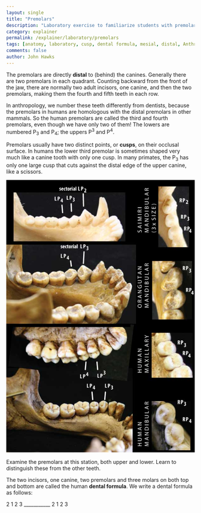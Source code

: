 ```yaml
---
layout: single 
title: "Premolars" 
description: "Laboratory exercise to familiarize students with premolars in the dentition." 
category: explainer
permalink: /explainer/laboratory/premolars
tags: [anatomy, laboratory, cusp, dental formula, mesial, distal, Anthropology 105, teeth, explainer, premolar] 
comments: false 
author: John Hawks 
---
```




The premolars are directly <strong>distal</strong> to (behind) the canines. Generally there are two premolars in each quadrant. Counting backward from the front of the jaw, there are normally two adult incisors, one canine, and then the two premolars, making them the fourth and fifth teeth in each row. 


In anthropology, we number these teeth differently from dentists, because the premolars in humans are homologous with the distal premolars in other mammals. So the human premolars are called the third and fourth premolars, even though we have only two of them! The lowers are numbered P<sub>3</sub> and P<sub>4</sub>; the uppers P<sup>3</sup> and P<sup>4</sup>. 


Premolars usually have two distinct points, or <strong>cusps</strong>, on their occlusal surface. In humans the lower third premolar is sometimes shaped very much like a canine tooth with only one cusp. In many primates, the P<sub>3</sub> has only one large cusp that cuts against the distal edge of the upper canine, like a scissors. 

<div class="middle-picture">
<img src="/graphics/premolars_labeled_2010.jpg" />
</div>

Examine the premolars at this station, both upper and lower. Learn to distinguish these from the other teeth. 

The two incisors, one canine, two premolars and three molars on both top and bottom are called the human <strong>dental formula</strong>. We write a dental formula as follows: 

<div class="middle-picture">
2  1  2  3
___________
2  1  2  3 
</div>



